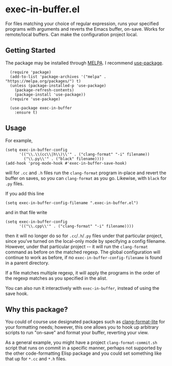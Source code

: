 # exec-in-buffer.el

For files matching your choice of regular expression, runs your specified programs with arguments and reverts the Emacs buffer, on-save. Works for remote/local buffers. Can make the configuration project local.

## Getting Started

The package may be installed through [MELPA](https://www.emacswiki.org/emacs/MELPA). I recommend [use-package](https://jwiegley.github.io/use-package/installation/).

```
  (require 'package)
  (add-to-list 'package-archives '("melpa" . "https://melpa.org/packages/") t)
  (unless (package-installed-p 'use-package)
    (package-refresh-contents)
    (package-install 'use-package))
  (require 'use-package)

  (use-package exec-in-buffer
    :ensure t)
```

## Usage

For example,

```
(setq exec-in-buffer-config
      '(("\\.\\(cc\\|h\\)\\'" . ("clang-format" "-i" filename))
        ("\\.py\\'" . ("black" filename))))
(add-hook 'prog-mode-hook #'exec-in-buffer-save-hook)
```
will for `.cc` and `.h` files run the `clang-format` program in-place and revert the buffer on saves, so you can `clang-format` as you go. Likewise, with `black` for `.py` files.

If you add this line

```
(setq exec-in-buffer-config-filename ".exec-in-buffer.el")
```

and in that file write

```
(setq exec-in-buffer-config
      '(("\\.cpp\\'" . ("clang-format" "-i" filename))))
```

then it will no longer do so for `.cc`/`.h`/`.py` files under that particular project, since you've turned on the local-only mode by specifying a config filename. However, under that particular project -- it will run the `clang-format` command as before on the matched regexp. The global configuration will continue to work as before, if no `exec-in-buffer-config-filename` is found in a parent directory.

If a file matches multiple regexp, it will apply the programs in the order of the regexp matches as you specified in the alist.

You can also run it interactively with `exec-in-buffer`, instead of using the save hook.

## Why this package?

You could of course use designated packages such as [clang-format-lite](https://github.com/arteen1000/clang-format-lite/) for your formatting needs; however, this one allows you to hook up arbitrary scripts to run "on-save" and format your buffer, reverting your view.

As a general example, you might have a project `clang-format-commit.sh` script that runs on commit in a specific manner, perhaps not supported by the other code-formatting Elisp package and you could set something like that up for `*.cc` and `*.h` files.
